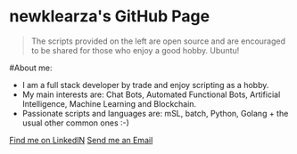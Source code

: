 # newklearza's GitHub Page

> The scripts provided on the left are open source and are encouraged to be shared for those who enjoy a good hobby. Ubuntu!

#About me:
- I am a full stack developer by trade and enjoy scripting as a hobby.
- My main interests are: Chat Bots, Automated Functional Bots, Artificial Intelligence, Machine Learning and Blockchain.
- Passionate scripts and languages are: mSL, batch, Python, Golang + the usual other common ones :-)

[Find me on LinkedIN](https://www.linkedin.com/in/terrick-wright/)
[Send me an Email](mailto:terrick.wright@gmail.com)


